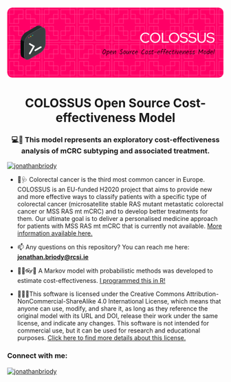 ![Header](./github-header-image.png)

<h1 align="center">COLOSSUS Open Source Cost-effectiveness Model</h1>
<h3 align="center">💻🧬 This model represents an exploratory cost-effectiveness analysis of mCRC subtyping and associated treatment.</h3>

<p align="left"> <a href="https://twitter.com/jonathanbriody" target="blank"><img src="https://img.shields.io/twitter/follow/jonathanbriody?logo=twitter&style=for-the-badge" alt="jonathanbriody" /></a> </p>

- 🔬🩺 Colorectal cancer is the third most common cancer in Europe. COLOSSUS is an EU-funded H2020 project that aims to provide new and more effective ways to classify patients with a specific type of colorectal cancer (microsatellite stable RAS mutant metastatic colorectal cancer or MSS RAS mt mCRC) and to develop better treatments for them. Our ultimate goal is to deliver a personalised medicine approach for patients with MSS RAS mt mCRC that is currently not available. [More information available here.](https://www.colossusproject.eu/)

- 📫 Any questions on this repository? You can reach me here: **jonathan.briody@rcsi.ie**

- 🐱‍💻👓🔧 A Markov model with probabilistic methods was developed to estimate cost-effectiveness. [I programmed this in R!](https://www.r-project.org/)

- 📃👩‍⚖️This software is licensed under the Creative Commons Attribution-NonCommercial-ShareAlike 4.0 International License, which means that anyone can use, modify, and share it, as long as they reference the original model with its URL and DOI, release their work under the same license, and indicate any changes. This software is not intended for commercial use, but it can be used for research and educational purposes. [Click here to find more details about this license.](https://creativecommons.org/licenses/by-nc-sa//4.0/legalcode.en)

<h3 align="left">Connect with me:</h3>
<p align="left">
<a href="https://twitter.com/jonathanbriody" target="blank"><img align="center" src="https://raw.githubusercontent.com/rahuldkjain/github-profile-readme-generator/master/src/images/icons/Social/twitter.svg" alt="jonathanbriody" height="30" width="40" /></a>
</p>
